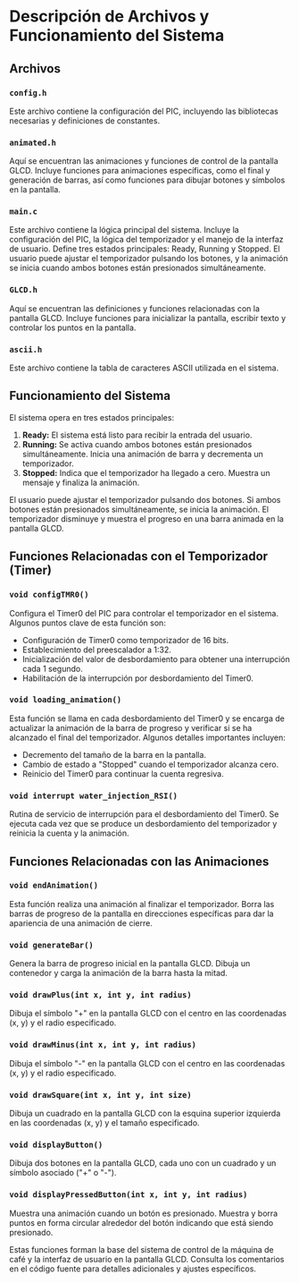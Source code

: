 # Descripción de Archivos y Funcionamiento del Sistema

## Archivos

### `config.h`

Este archivo contiene la configuración del PIC, incluyendo las bibliotecas necesarias y definiciones de constantes.

### `animated.h`

Aquí se encuentran las animaciones y funciones de control de la pantalla GLCD. Incluye funciones para animaciones específicas, como el final y generación de barras, así como funciones para dibujar botones y símbolos en la pantalla.

### `main.c`

Este archivo contiene la lógica principal del sistema. Incluye la configuración del PIC, la lógica del temporizador y el manejo de la interfaz de usuario. Define tres estados principales: Ready, Running y Stopped. El usuario puede ajustar el temporizador pulsando los botones, y la animación se inicia cuando ambos botones están presionados simultáneamente.

### `GLCD.h`

Aquí se encuentran las definiciones y funciones relacionadas con la pantalla GLCD. Incluye funciones para inicializar la pantalla, escribir texto y controlar los puntos en la pantalla.

### `ascii.h`

Este archivo contiene la tabla de caracteres ASCII utilizada en el sistema.

## Funcionamiento del Sistema

El sistema opera en tres estados principales:

1. **Ready:** El sistema está listo para recibir la entrada del usuario.
2. **Running:** Se activa cuando ambos botones están presionados simultáneamente. Inicia una animación de barra y decrementa un temporizador.
3. **Stopped:** Indica que el temporizador ha llegado a cero. Muestra un mensaje y finaliza la animación.

El usuario puede ajustar el temporizador pulsando dos botones. Si ambos botones están presionados simultáneamente, se inicia la animación. El temporizador disminuye y muestra el progreso en una barra animada en la pantalla GLCD.


## Funciones Relacionadas con el Temporizador (Timer)

### `void configTMR0()`

Configura el Timer0 del PIC para controlar el temporizador en el sistema. Algunos puntos clave de esta función son:

- Configuración de Timer0 como temporizador de 16 bits.
- Establecimiento del preescalador a 1:32.
- Inicialización del valor de desbordamiento para obtener una interrupción cada 1 segundo.
- Habilitación de la interrupción por desbordamiento del Timer0.

### `void loading_animation()`

Esta función se llama en cada desbordamiento del Timer0 y se encarga de actualizar la animación de la barra de progreso y verificar si se ha alcanzado el final del temporizador. Algunos detalles importantes incluyen:

- Decremento del tamaño de la barra en la pantalla.
- Cambio de estado a "Stopped" cuando el temporizador alcanza cero.
- Reinicio del Timer0 para continuar la cuenta regresiva.

### `void interrupt water_injection_RSI()`

Rutina de servicio de interrupción para el desbordamiento del Timer0. Se ejecuta cada vez que se produce un desbordamiento del temporizador y reinicia la cuenta y la animación.

## Funciones Relacionadas con las Animaciones

### `void endAnimation()`

Esta función realiza una animación al finalizar el temporizador. Borra las barras de progreso de la pantalla en direcciones específicas para dar la apariencia de una animación de cierre.

### `void generateBar()`

Genera la barra de progreso inicial en la pantalla GLCD. Dibuja un contenedor y carga la animación de la barra hasta la mitad.

### `void drawPlus(int x, int y, int radius)`

Dibuja el símbolo "+" en la pantalla GLCD con el centro en las coordenadas (x, y) y el radio especificado.

### `void drawMinus(int x, int y, int radius)`

Dibuja el símbolo "-" en la pantalla GLCD con el centro en las coordenadas (x, y) y el radio especificado.

### `void drawSquare(int x, int y, int size)`

Dibuja un cuadrado en la pantalla GLCD con la esquina superior izquierda en las coordenadas (x, y) y el tamaño especificado.

### `void displayButton()`

Dibuja dos botones en la pantalla GLCD, cada uno con un cuadrado y un símbolo asociado ("+" o "-").

### `void displayPressedButton(int x, int y, int radius)`

Muestra una animación cuando un botón es presionado. Muestra y borra puntos en forma circular alrededor del botón indicando que está siendo presionado.

Estas funciones forman la base del sistema de control de la máquina de café y la interfaz de usuario en la pantalla GLCD. Consulta los comentarios en el código fuente para detalles adicionales y ajustes específicos.
